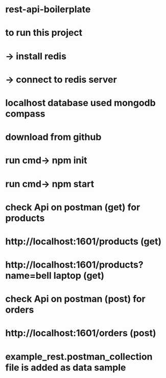 # rest-api-boilerplate
# to run this project
# -> install redis 
# -> connect to redis server

# localhost database used mongodb compass

#  download from github
# run cmd-> npm init
# run cmd-> npm start


# check Api on postman (get) for products
# http://localhost:1601/products (get)
# http://localhost:1601/products?name=bell laptop  (get)

# check Api on postman (post) for orders
# http://localhost:1601/orders (post)
# example_rest.postman_collection file is added as data sample


